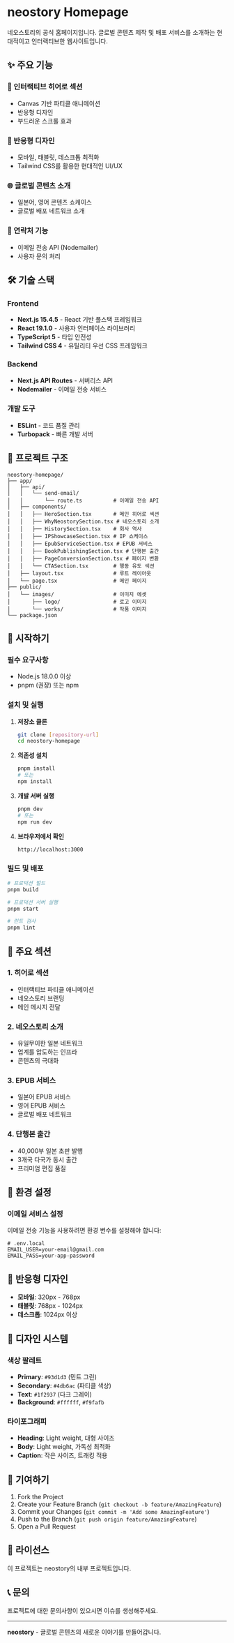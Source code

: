 # neostory Homepage

네오스토리의 공식 홈페이지입니다. 글로벌 콘텐츠 제작 및 배포 서비스를 소개하는 현대적이고 인터랙티브한 웹사이트입니다.

## ✨ 주요 기능

### 🎨 인터랙티브 히어로 섹션
- Canvas 기반 파티클 애니메이션
- 반응형 디자인
- 부드러운 스크롤 효과

### 📱 반응형 디자인
- 모바일, 태블릿, 데스크톱 최적화
- Tailwind CSS를 활용한 현대적인 UI/UX

### 🌐 글로벌 콘텐츠 소개
- 일본어, 영어 콘텐츠 쇼케이스
- 글로벌 배포 네트워크 소개

### 📧 연락처 기능
- 이메일 전송 API (Nodemailer)
- 사용자 문의 처리

## 🛠 기술 스택

### Frontend
- **Next.js 15.4.5** - React 기반 풀스택 프레임워크
- **React 19.1.0** - 사용자 인터페이스 라이브러리
- **TypeScript 5** - 타입 안전성
- **Tailwind CSS 4** - 유틸리티 우선 CSS 프레임워크

### Backend
- **Next.js API Routes** - 서버리스 API
- **Nodemailer** - 이메일 전송 서비스

### 개발 도구
- **ESLint** - 코드 품질 관리
- **Turbopack** - 빠른 개발 서버

## 📁 프로젝트 구조

```
neostory-homepage/
├── app/
│   ├── api/
│   │   └── send-email/
│   │       └── route.ts          # 이메일 전송 API
│   ├── components/
│   │   ├── HeroSection.tsx       # 메인 히어로 섹션
│   │   ├── WhyNeostorySection.tsx # 네오스토리 소개
│   │   ├── HistorySection.tsx    # 회사 역사
│   │   ├── IPShowcaseSection.tsx # IP 쇼케이스
│   │   ├── EpubServiceSection.tsx # EPUB 서비스
│   │   ├── BookPublishingSection.tsx # 단행본 출간
│   │   ├── PageConversionSection.tsx # 페이지 변환
│   │   └── CTASection.tsx        # 행동 유도 섹션
│   ├── layout.tsx                # 루트 레이아웃
│   └── page.tsx                  # 메인 페이지
├── public/
│   └── images/                   # 이미지 에셋
│       ├── logo/                 # 로고 이미지
│       └── works/                # 작품 이미지
└── package.json
```

## 🚀 시작하기

### 필수 요구사항
- Node.js 18.0.0 이상
- pnpm (권장) 또는 npm

### 설치 및 실행

1. **저장소 클론**
   ```bash
   git clone [repository-url]
   cd neostory-homepage
   ```

2. **의존성 설치**
   ```bash
   pnpm install
   # 또는
   npm install
   ```

3. **개발 서버 실행**
   ```bash
   pnpm dev
   # 또는
   npm run dev
   ```

4. **브라우저에서 확인**
   ```
   http://localhost:3000
   ```

### 빌드 및 배포

```bash
# 프로덕션 빌드
pnpm build

# 프로덕션 서버 실행
pnpm start

# 린트 검사
pnpm lint
```

## 🎯 주요 섹션

### 1. 히어로 섹션
- 인터랙티브 파티클 애니메이션
- 네오스토리 브랜딩
- 메인 메시지 전달

### 2. 네오스토리 소개
- 유일무이한 일본 네트워크
- 업계를 압도하는 인프라
- 콘텐츠의 극대화

### 3. EPUB 서비스
- 일본어 EPUB 서비스
- 영어 EPUB 서비스
- 글로벌 배포 네트워크

### 4. 단행본 출간
- 40,000부 일본 초판 발행
- 3개국 다국가 동시 출간
- 프리미엄 편집 품질

## 🔧 환경 설정

### 이메일 서비스 설정
이메일 전송 기능을 사용하려면 환경 변수를 설정해야 합니다:

```env
# .env.local
EMAIL_USER=your-email@gmail.com
EMAIL_PASS=your-app-password
```

## 📱 반응형 디자인

- **모바일**: 320px - 768px
- **태블릿**: 768px - 1024px
- **데스크톱**: 1024px 이상

## 🎨 디자인 시스템

### 색상 팔레트
- **Primary**: `#93d1d3` (민트 그린)
- **Secondary**: `#4db6ac` (파티클 색상)
- **Text**: `#1f2937` (다크 그레이)
- **Background**: `#ffffff`, `#f9fafb`

### 타이포그래피
- **Heading**: Light weight, 대형 사이즈
- **Body**: Light weight, 가독성 최적화
- **Caption**: 작은 사이즈, 트래킹 적용

## 🤝 기여하기

1. Fork the Project
2. Create your Feature Branch (`git checkout -b feature/AmazingFeature`)
3. Commit your Changes (`git commit -m 'Add some AmazingFeature'`)
4. Push to the Branch (`git push origin feature/AmazingFeature`)
5. Open a Pull Request

## 📄 라이선스

이 프로젝트는 neostory의 내부 프로젝트입니다.

## 📞 문의

프로젝트에 대한 문의사항이 있으시면 이슈를 생성해주세요.

---

**neostory** - 글로벌 콘텐츠의 새로운 이야기를 만들어갑니다.
